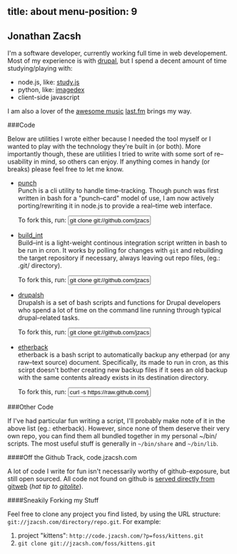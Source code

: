 
title: about
menu-position: 9
---

## Jonathan Zacsh

I'm a software developer, currently working full time in web developement.
Most of my experience is with [drupal][], but I spend a decent amount of time
studying/playing with:

  * node.js, like: [study.js][studyjs]
  * python, like: [imagedex][]
  * client-side javascript

I am also a lover of the [awesome music][amazonmusic] [last.fm][lastfm] brings my way.

###Code

Below are utilities I wrote either because I needed the tool myself or I wanted
to play with the technology they're built in (or both). More importantly
though, these are utilities I tried to write with some sort of re–usability in
mind, so others can enjoy. If anything comes in handy (or breaks) please feel
free to let me know.

<section class="projects" markdown="1">

* [punch][]<br />
  Punch is a cli utility to handle time–tracking. Though punch was first written
  in bash for a "punch–card" model of use, I am now actively porting/rewriting it
  in node.js to provide a real–time web interface.
  <div class="fork">
  To fork this, run: <input
    value="git clone git://github.com/jzacsh/punch.git" />
  </div>

* [build_int][]<br />
  Build–int is a light-weight continous integration script written in bash to be
  run in cron. It works by polling for changes with `git` and rebuilding the
  target repository if necessary, always leaving out repo files, (eg.: .git/
  directory).
  <div class="fork">
  To fork this, run: <input
    value="git clone git://github.com/jzacsh/bin.git" />
  </div>

* [drupalsh][]<br />
  Drupalsh is a set of bash scripts and functions for Drupal developers who spend
  a lot of time on the command line running through typical drupal–related tasks.
  <div class="fork">
  To fork this, run: <input
    value="git clone git://github.com/jzacsh/drupalsh.git" />
  </div>

* [etherback][]<br />
  etherback is a bash script to automatically backup any etherpad (or any
  raw–text source) document. Specifically, its made to run in cron, as this
  scirpt doesn't bother creating new backup files if it sees an old backup with
  the same contents already exists in its destination directory.
  <div class="fork">
  To fork this, run: <input
    value="curl -s https://raw.github.com/jzacsh/bin/master/share/etherback" />
  </div>

</section><!--//.projects-->

###Other Code

If I've had particular fun writing a script, I'll probably make note of it in
the above list (eg.: etherback). However, since none of them deserve their very
own repo, you can find them all bundled together in my personal ~/bin/ scripts.
The most useful stuff is generally in `~/bin/share` and `~/bin/lib`.

####Off the Github Track, code.jzacsh.com

A lot of code I write for fun isn't necessarily worthy of github-exposure, but
still open sourced. All code not found on github is [served directly from
gitweb][gitweb] (_hat tip to [gitolite][]_).

####Sneakily Forking my Stuff

Feel free to clone any project you find listed, by using the URL structure:
`git://jzacsh.com/directory/repo.git`. For example:

  1. project "kittens": `http://code.jzacsh.com/?p=foss/kittens.git`
  2. `git clone git://jzacsh.com/foss/kittens.git`

[drupal]: http://drupal.org/user/427067
[punch]: https://github.com/jzacsh/punch
[build_int]: https://github.com/jzacsh/bin/blob/master/share/build_int
[studyjs]: http://code.jzacsh.com/?p=foss/studyjs.git
[imagedex]: https://github.com/jzacsh/imagedex
[drupalsh]: https://github.com/jzacsh/drupalsh
[etherback]: https://github.com/jzacsh/bin/blob/master/share/etherback
[gitweb]: http://code.jzacsh.com/
[gitolite]: https://github.com/sitaramc/gitolite/wiki/ "self-hosted, self-managed git repositories."
[amazonmusic]: http://amzn.com/w/3BQ5MBGPPCPZS
[lastfm]: http://www.last.fm/user/jzacsh
